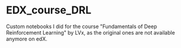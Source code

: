# EDX_course_DRL
Custom notebooks I did for the course "Fundamentals of Deep Reinforcement Learning" by LVx, as the original ones are not available anymore on edX.
